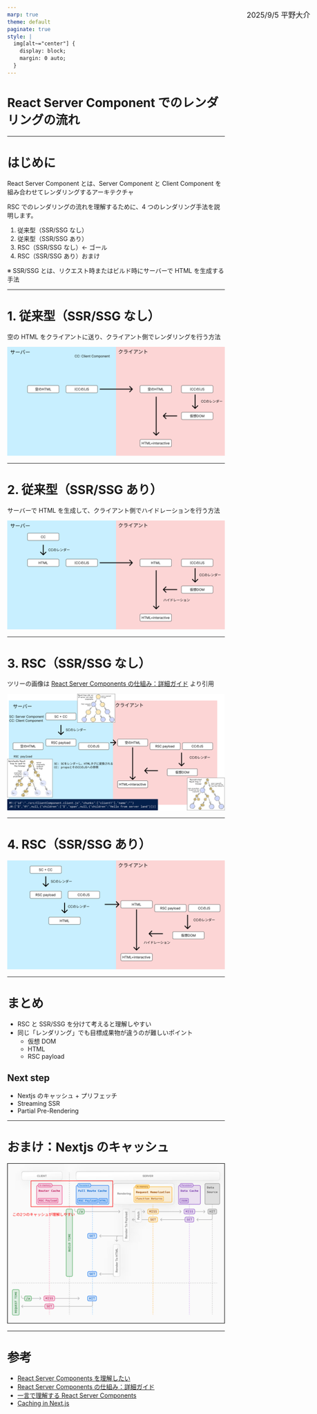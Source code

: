 ```yaml
---
marp: true
theme: default
paginate: true
style: |
  img[alt~="center"] {
    display: block;
    margin: 0 auto;
  }
---
```


# React Server Component でのレンダリングの流れ

2025/9/5 平野大介

---

# はじめに

React Server Component とは、Server Component と Client Component を組み合わせてレンダリングするアーキテクチャ

RSC でのレンダリングの流れを理解するために、4 つのレンダリング手法を説明します。

1. 従来型（SSR/SSG なし）
2. 従来型（SSR/SSG あり）
3. RSC（SSR/SSG なし）← ゴール
4. RSC（SSR/SSG あり）おまけ

※ SSR/SSG とは、リクエスト時またはビルド時にサーバーで HTML を生成する手法

---

# 1. 従来型（SSR/SSG なし）

空の HTML をクライアントに送り、クライアント側でレンダリングを行う方法

![w:970 center](csr.png)

---

# 2. 従来型（SSR/SSG あり）

サーバーで HTML を生成して、クライアント側でハイドレーションを行う方法

![w:970 center](ssr.png)

---

# 3. RSC（SSR/SSG なし）

<style scoped>
p:nth-of-type(1) {
  position: absolute;
  top: 60px;
  right: 30px;
  font-size: 17px;
  text-align: right;
}
</style>

ツリーの画像は [React Server Components の仕組み：詳細ガイド](https://postd.cc/how-react-server-components-work/) より引用

![w:970 center](rsc-no-ssr.png)

---

# 4. RSC（SSR/SSG あり）

![w:970 center](rsc-ssr.png)

---

# まとめ

- RSC と SSR/SSG を分けて考えると理解しやすい
- 同じ「レンダリング」でも目標成果物が違うのが難しいポイント
  - 仮想 DOM
  - HTML
  - RSC payload

## Next step

- Nextjs のキャッシュ + プリフェッチ
- Streaming SSR
- Partial Pre-Rendering

---

# おまけ：Nextjs のキャッシュ

![w:700 center](next-cache.png)

---

# 参考

- [React Server Components を理解したい](https://zenn.dev/yuu104/articles/react-server-component)
- [React Server Components の仕組み：詳細ガイド](https://postd.cc/how-react-server-components-work/)
- [一言で理解する React Server Components](https://zenn.dev/uhyo/articles/react-server-components-multi-stage)
- [Caching in Next.js](https://nextjs.org/docs/app/guides/caching)

